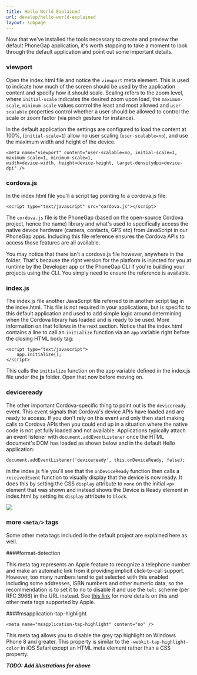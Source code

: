 ```yaml
---
title: Hello World Explained
url: develop/hello-world-explained
layout: subpage
---
```


Now that we've installed the tools necessary to create and preview the default PhoneGap application, it's worth stopping to take a moment to look through the default application and point out some important details.

### viewport
Open the index.html file and notice the `viewport` meta element. This is used to indicate how much of the screen should be used by the application content and specify how it should scale. Scaling refers to the zoom level, where `initial-scale` indicates the desired zoom upon load, the `maximum-scale`, `minimum-scale` values control the least and most allowed and `user-scalable` properties control whether a user should be allowed to
control the scale or zoom factor (via pinch gesture for instance).

In the default application the settings are configured to load the content at 100%, (`initial-scale=1`) allow no user scaling (`user-scalable=no`), and use the maximum width and height of the device.

    <meta name="viewport" content="user-scalable=no, initial-scale=1, maximum-scale=1, minimum-scale=1,
	width=device-width, height=device-height, target-densitydpi=device-dpi" />

### cordova.js
In the index.html file you'll a script tag pointing to a cordova.js file:

  `<script type="text/javascript" src="cordova.js"></script>`


The `cordova.js` file is the PhoneGap (based on the open-source Cordova project, hence the name) library and what's used to specifically access the native device hardware (camera, contacts, GPS etc) from JavaScript in our PhoneGap apps. Including this file reference ensures the Cordova APIs to access those features are all available.

You may notice that there isn't a cordova.js file however, anywhere in the folder. That's because the right version for the platform is injected for you at runtime by the Developer app or the PhoneGap CLI if you're building your projects using the CLI. You simply need to ensure the reference is available.

### index.js
The index.js file another JavaScript file referred to in another script tag in the index.html. This file is not required in your applications, but is
specific to this default application and used to add simple logic around determining when the Cordova library has loaded and is ready to be used. More information on that follows in the next section. Notice that the index.html contains a line to call an `initialize` function via an `app` variable right before the closing HTML body tag:

    <script type="text/javascript">
        app.initialize();
    </script>

This calls the `initialize` function on the app variable defined in the index.js file under the **js** folder. Open that now before moving on.

### deviceready
The other important Cordova-specific thing to point out is the `deviceready` event. This event signals that Cordova's device APIs have loaded and are ready to access. If you don't rely on this event and only then start making calls to Cordova APIs then you could end up in a situation where the native code is not yet fully loaded and not available. Applications typically attach an event listener with `document.addEventListener` once the HTML document's DOM has loaded as shown below and in the default Hello application:

    document.addEventListener('deviceready', this.onDeviceReady, false);

In the index.js file you'll see that the `onDeviceReady` function then calls a `receivedEvent` function to visually display that the device is now ready. It does this by setting the CSS `display` attribute to `none` on the initial `<p>` element that was shown and instead shows the Device is Ready element in index.html by setting its `display` attribute to `block`.

  ![](/images/desktop-app-run.jpg)

### more `<meta/>` tags
Some other meta tags included in the default project are explained here as well.

####format-detection
    <meta name="format-detection" content="telephone=no" />

This meta tag represents an Apple feature to recognize a telephone number and make an automatic link from it providing implicit click-to-call support. However, too many numbers tend to get selected with this enabled including some addresses, ISBN numbers and other numeric data, so the recommendation is to set it to no to disable it and use
    the `tel:` scheme (per RFC 3966) in the URL instead. See [this link](https://developer.apple.com/library/safari/documentation/AppleApplications/Reference/SafariHTMLRef/Articles/MetaTags.html) for more details on this and other meta tags supported by Apple.

####msapplication-tap-highlight

    <meta name="msapplication-tap-highlight" content="no" />

This meta tag allows you to disable the grey tap highlight on Windows Phone 8 and greater. This property is similar to the `-webkit-tap-highlight-color` in iOS Safari
    except an HTML meta element rather than a CSS property.
    
***TODO: Add illustrations for above***

